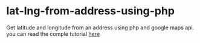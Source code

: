 # lat-lng-from-address-using-php
Get latitude and longitude from an address using php and google maps api. you can read the comple tutorial <a href="http://www.w3scripting.com/2016/03/latitude-and-longitude-from-an-address-using-php.html">here</a>
